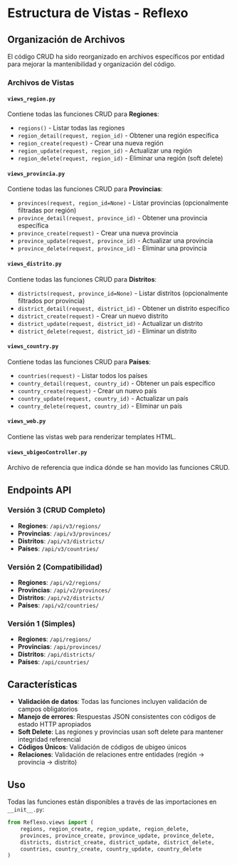 # Estructura de Vistas - Reflexo

## Organización de Archivos

El código CRUD ha sido reorganizado en archivos específicos por entidad para mejorar la mantenibilidad y organización del código.

### Archivos de Vistas

#### `views_region.py`
Contiene todas las funciones CRUD para **Regiones**:
- `regions()` - Listar todas las regiones
- `region_detail(request, region_id)` - Obtener una región específica
- `region_create(request)` - Crear una nueva región
- `region_update(request, region_id)` - Actualizar una región
- `region_delete(request, region_id)` - Eliminar una región (soft delete)

#### `views_provincia.py`
Contiene todas las funciones CRUD para **Provincias**:
- `provinces(request, region_id=None)` - Listar provincias (opcionalmente filtradas por región)
- `province_detail(request, province_id)` - Obtener una provincia específica
- `province_create(request)` - Crear una nueva provincia
- `province_update(request, province_id)` - Actualizar una provincia
- `province_delete(request, province_id)` - Eliminar una provincia

#### `views_distrito.py`
Contiene todas las funciones CRUD para **Distritos**:
- `districts(request, province_id=None)` - Listar distritos (opcionalmente filtrados por provincia)
- `district_detail(request, district_id)` - Obtener un distrito específico
- `district_create(request)` - Crear un nuevo distrito
- `district_update(request, district_id)` - Actualizar un distrito
- `district_delete(request, district_id)` - Eliminar un distrito

#### `views_country.py`
Contiene todas las funciones CRUD para **Países**:
- `countries(request)` - Listar todos los países
- `country_detail(request, country_id)` - Obtener un país específico
- `country_create(request)` - Crear un nuevo país
- `country_update(request, country_id)` - Actualizar un país
- `country_delete(request, country_id)` - Eliminar un país

#### `views_web.py`
Contiene las vistas web para renderizar templates HTML.

#### `views_ubigeoController.py`
Archivo de referencia que indica dónde se han movido las funciones CRUD.

## Endpoints API

### Versión 3 (CRUD Completo)
- **Regiones**: `/api/v3/regions/`
- **Provincias**: `/api/v3/provinces/`
- **Distritos**: `/api/v3/districts/`
- **Países**: `/api/v3/countries/`

### Versión 2 (Compatibilidad)
- **Regiones**: `/api/v2/regions/`
- **Provincias**: `/api/v2/provinces/`
- **Distritos**: `/api/v2/districts/`
- **Países**: `/api/v2/countries/`

### Versión 1 (Simples)
- **Regiones**: `/api/regions/`
- **Provincias**: `/api/provinces/`
- **Distritos**: `/api/districts/`
- **Países**: `/api/countries/`

## Características

- **Validación de datos**: Todas las funciones incluyen validación de campos obligatorios
- **Manejo de errores**: Respuestas JSON consistentes con códigos de estado HTTP apropiados
- **Soft Delete**: Las regiones y provincias usan soft delete para mantener integridad referencial
- **Códigos Únicos**: Validación de códigos de ubigeo únicos
- **Relaciones**: Validación de relaciones entre entidades (región → provincia → distrito)

## Uso

Todas las funciones están disponibles a través de las importaciones en `__init__.py`:

```python
from Reflexo.views import (
    regions, region_create, region_update, region_delete,
    provinces, province_create, province_update, province_delete,
    districts, district_create, district_update, district_delete,
    countries, country_create, country_update, country_delete
)
```
